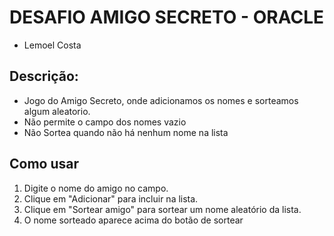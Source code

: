 # DESAFIO AMIGO SECRETO - ORACLE
- Lemoel Costa

## Descrição:

- Jogo do Amigo Secreto, onde adicionamos os nomes e sorteamos algum aleatorio.
- Não permite o campo dos nomes vazio
- Não Sortea quando não há nenhum nome na lista

## Como usar

1. Digite o nome do amigo no campo.
2. Clique em "Adicionar" para incluir na lista.
3. Clique em "Sortear amigo" para sortear um nome aleatório da lista.
4. O nome sorteado aparece acima do botão de sortear